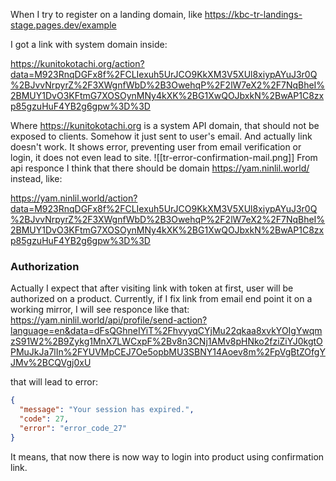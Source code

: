 When I try to register on a landing domain, like https://kbc-tr-landings-stage.pages.dev/example

I got a link with system domain inside:

https://kunitokotachi.org/action?data=M923RnqDGFx8f%2FCLIexuh5UrJCO9KkXM3V5XUl8xiypAYuJ3r0Q%2BJvvNrpyrZ%2F3XWgnfWbD%2B3OwehqP%2F2lW7eX2%2F7NqBheI%2BMUY1DvO3KFtmG7XOSOynMNy4kXK%2BG1XwQOJbxkN%2BwAP1C8zxp85gzuHuF4YB2g6gpw%3D%3D

Where https://kunitokotachi.org is a system API domain, that should not be exposed to clients. Somehow it just sent to user's email. And actually link doesn't work. It shows error, preventing user from email verification or login, it does not even lead to site.
![[tr-error-confirmation-mail.png]]
From api responce I think that there should be domain https://yam.ninlil.world/ instead, like:

https://yam.ninlil.world/action?data=M923RnqDGFx8f%2FCLIexuh5UrJCO9KkXM3V5XUl8xiypAYuJ3r0Q%2BJvvNrpyrZ%2F3XWgnfWbD%2B3OwehqP%2F2lW7eX2%2F7NqBheI%2BMUY1DvO3KFtmG7XOSOynMNy4kXK%2BG1XwQOJbxkN%2BwAP1C8zxp85gzuHuF4YB2g6gpw%3D%3D

### Authorization
Actually I expect that after visiting link with token at first, user will be authorized on a product.
Currently, if I fix link from email end point it on a working mirror, I will see responce like that:
https://yam.ninlil.world/api/profile/send-action?language=en&data=dFsQGhneIYiT%2FhvyyqCYjMu22qkaa8xvkYOIgYwqmzS91W2%2B9Zykg1MnX7LWCxpF%2Bv8n3CNj1AMv8pHNko2fziZiYJ0kgtOPMuJkJa7lIn%2FYUVMpCEJ7Oe5opbMU3SBNY14Aoev8m%2FpVgBtZOfgYJMv%2BCQVgj0xU

that will lead to error:
```json
{
  "message": "Your session has expired.",
  "code": 27,
  "error": "error_code_27"
}
```

It means, that now there is now way to login into product using confirmation link.